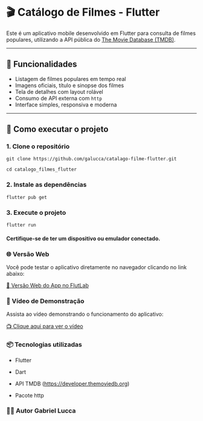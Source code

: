 # 🎬 Catálogo de Filmes - Flutter

Este é um aplicativo mobile desenvolvido em Flutter para consulta de filmes populares, utilizando a API pública do [The Movie Database (TMDB)](https://www.themoviedb.org/).

---

## 📱 Funcionalidades

- Listagem de filmes populares em tempo real
- Imagens oficiais, título e sinopse dos filmes
- Tela de detalhes com layout rolável
- Consumo de API externa com `http`
- Interface simples, responsiva e moderna

---

## 🚀 Como executar o projeto

### 1. Clone o repositório

```
git clone https://github.com/galucca/catalago-filme-flutter.git
```
```
cd catalogo_filmes_flutter
```
### 2. Instale as dependências
```
flutter pub get
```
### 3. Execute o projeto
```
flutter run
```
#### Certifique-se de ter um dispositivo ou emulador conectado.

### 🌐 Versão Web
Você pode testar o aplicativo diretamente no navegador clicando no link abaixo:

[🔗 Versão Web do App no FlutLab](https://preview.flutlab.io/gabriel_lucca/catalagofilmes/)

### 🎥 Vídeo de Demonstração
Assista ao vídeo demonstrando o funcionamento do aplicativo:

[📺 Clique aqui para ver o vídeo](https://drive.google.com/file/d/1CNcPJOUrdBmeQj1u_oi_7fjXRNFQWAFc/view?usp=drivesdk)

### 📦 Tecnologias utilizadas
- Flutter

- Dart

- API TMDB (https://developer.themoviedb.org)

- Pacote http

### 🧑‍💻 Autor Gabriel Lucca
